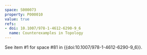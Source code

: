 ```yaml
---
space: S000073
property: P000010
value: true
refs:
- doi: 10.1007/978-1-4612-6290-9_6
  name: Counterexamples in Topology
---
```


See item #1 for space #81 in {{doi:10.1007/978-1-4612-6290-9_6}}.
